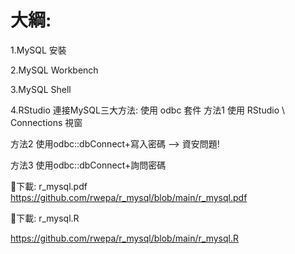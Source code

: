 # 大綱:
1.MySQL 安裝

2.MySQL Workbench

3.MySQL Shell

4.RStudio 連接MySQL三大方法: 使用 odbc 套件
方法1 使用 RStudio \ Connections 視窗

方法2 使用odbc::dbConnect+寫入密碼 --> 資安問題!

方法3 使用odbc::dbConnect+詢問密碼

🌷下載: r_mysql.pdf
https://github.com/rwepa/r_mysql/blob/main/r_mysql.pdf

🌷下載: r_mysql.R

https://github.com/rwepa/r_mysql/blob/main/r_mysql.R
